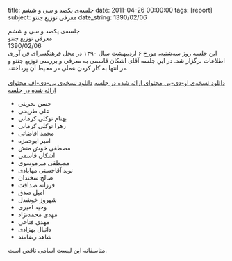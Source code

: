 title: جلسه‌ی یکصد و سی و ششم
date: 2011-04-26 00:00:00
tags: [report]
subject: معرفی توزیع جنتو
date_string: 1390/02/06


<div class="title">
	جلسه‌ی یکصد و سی و ششم
</div>

<div class="subject">
معرفی توزیع جنتو
</div>

<div class="date">
1390/02/06
</div>

<div class="body">
این جلسه روز سه‌شنبه، مورخ ۶ اردیبهشت سال ۱۳۹۰ در محل فرهنگسرای فن آوری اطلاعات برگزار شد. در این جلسه آقای اشکان قاسمی به معرفی و بررسی توزیع جنتو  و در انتها به کار کردن عملی در محیط آن پرداختند.
</div>
<br />
<a href="/presentations/90_02_06_gentoo.odp" class="attachment">دانلود نسخه‌ی او-دی-پی محتوای ارائه شده در جلسه</a>
<a href="/presentations/90_02_06_gentoo.pdf" class="attachment">دانلود نسخه‌ی پی-دی-اف محتوای ارائه شده در جلسه</a>

<ul class="members bullet">
<li>حسن بحرینی</li>
<li>علی طریحی</li>
<li>بهنام توکلی کرمانی</li>
<li>زهرا توکلی کرمانی</li>
<li>محمد افاضاتی</li>
<li>امیر ابوحمزه</li>
<li>مصطفی خوش منش</li>
<li>اشکان قاسمی</li>
<li>مصطفی میرموسوی</li>
<li>نوید آقاحسنی مهابادی</li>
<li>صالح سخندان</li>
<li>فرزانه صداقت</li>
<li>امیل صدق</li>
<li>شهروز خوشدل</li>
<li>وحید امیری</li>
<li>مهدی محمدنژاد</li>
<li>مهدی فتاحی</li>
<li>دانیال بهزادی</li>
<li>شاهد رضامند</li>
</ul>

<span class="notice">متاسفانه این لیست اسامی ناقص است.</span>
<br />
<br />
